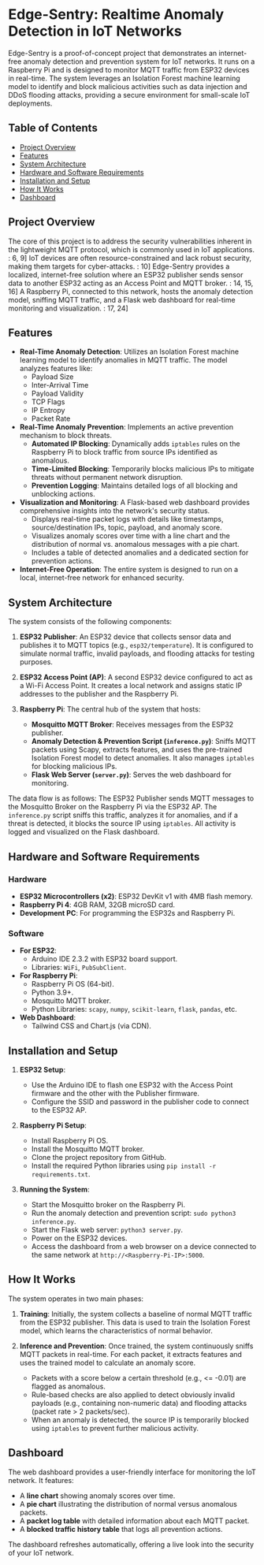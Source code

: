 # Edge-Sentry: Realtime Anomaly Detection in IoT Networks

Edge-Sentry is a proof-of-concept project that demonstrates an internet-free anomaly detection and prevention system for IoT networks. It runs on a Raspberry Pi and is designed to monitor MQTT traffic from ESP32 devices in real-time. The system leverages an Isolation Forest machine learning model to identify and block malicious activities such as data injection and DDoS flooding attacks, providing a secure environment for small-scale IoT deployments. 
## Table of Contents
- [Project Overview](#project-overview)
- [Features](#features)
- [System Architecture](#system-architecture)
- [Hardware and Software Requirements](#hardware-and-software-requirements)
- [Installation and Setup](#installation-and-setup)
- [How It Works](#how-it-works)
- [Dashboard](#dashboard)

## Project Overview

The core of this project is to address the security vulnerabilities inherent in the lightweight MQTT protocol, which is commonly used in IoT applications. : 6, 9] IoT devices are often resource-constrained and lack robust security, making them targets for cyber-attacks. : 10] Edge-Sentry provides a localized, internet-free solution where an ESP32 publisher sends sensor data to another ESP32 acting as an Access Point and MQTT broker. : 14, 15, 16] A Raspberry Pi, connected to this network, hosts the anomaly detection model, sniffing MQTT traffic, and a Flask web dashboard for real-time monitoring and visualization. : 17, 24]

## Features

* **Real-Time Anomaly Detection**: Utilizes an Isolation Forest machine learning model to identify anomalies in MQTT traffic. The model analyzes features like:
    * Payload Size 
    * Inter-Arrival Time 
    * Payload Validity 
    * TCP Flags 
    * IP Entropy 
    * Packet Rate 
* **Real-Time Anomaly Prevention**: Implements an active prevention mechanism to block threats.
    * **Automated IP Blocking**: Dynamically adds `iptables` rules on the Raspberry Pi to block traffic from source IPs identified as anomalous. 
    * **Time-Limited Blocking**: Temporarily blocks malicious IPs to mitigate threats without permanent network disruption. 
    * **Prevention Logging**: Maintains detailed logs of all blocking and unblocking actions. 
* **Visualization and Monitoring**: A Flask-based web dashboard provides comprehensive insights into the network's security status.
    * Displays real-time packet logs with details like timestamps, source/destination IPs, topic, payload, and anomaly score. 
    * Visualizes anomaly scores over time with a line chart and the distribution of normal vs. anomalous messages with a pie chart. 
    * Includes a table of detected anomalies and a dedicated section for prevention actions. 
* **Internet-Free Operation**: The entire system is designed to run on a local, internet-free network for enhanced security.

## System Architecture

The system consists of the following components:

1.  **ESP32 Publisher**: An ESP32 device that collects sensor data and publishes it to MQTT topics (e.g., `esp32/temperature`). It is configured to simulate normal traffic, invalid payloads, and flooding attacks for testing purposes.

2.  **ESP32 Access Point (AP)**: A second ESP32 device configured to act as a Wi-Fi Access Point. It creates a local network and assigns static IP addresses to the publisher and the Raspberry Pi.

3.  **Raspberry Pi**: The central hub of the system that hosts:
    * **Mosquitto MQTT Broker**: Receives messages from the ESP32 publisher. 
    * **Anomaly Detection & Prevention Script (`inference.py`)**: Sniffs MQTT packets using Scapy, extracts features, and uses the pre-trained Isolation Forest model to detect anomalies. It also manages `iptables` for blocking malicious IPs. 
    * **Flask Web Server (`server.py`)**: Serves the web dashboard for monitoring.

The data flow is as follows: The ESP32 Publisher sends MQTT messages to the Mosquitto Broker on the Raspberry Pi via the ESP32 AP. The `inference.py` script sniffs this traffic, analyzes it for anomalies, and if a threat is detected, it blocks the source IP using `iptables`. All activity is logged and visualized on the Flask dashboard.

## Hardware and Software Requirements

### Hardware
* **ESP32 Microcontrollers (x2)**: ESP32 DevKit v1 with 4MB flash memory.
* **Raspberry Pi 4**: 4GB RAM, 32GB microSD card. 
* **Development PC**: For programming the ESP32s and Raspberry Pi.

### Software
* **For ESP32**:
    * Arduino IDE 2.3.2 with ESP32 board support.
    * Libraries: `WiFi`, `PubSubClient`. 
* **For Raspberry Pi**:
    * Raspberry Pi OS (64-bit).
    * Python 3.9+. 
    * Mosquitto MQTT broker.
    * Python Libraries: `scapy`, `numpy`, `scikit-learn`, `flask`, `pandas`, etc.
* **Web Dashboard**:
    * Tailwind CSS and Chart.js (via CDN).

## Installation and Setup

1.  **ESP32 Setup**:
    * Use the Arduino IDE to flash one ESP32 with the Access Point firmware and the other with the Publisher firmware.
    * Configure the SSID and password in the publisher code to connect to the ESP32 AP.

2.  **Raspberry Pi Setup**:
    * Install Raspberry Pi OS.
    * Install the Mosquitto MQTT broker.
    * Clone the project repository from GitHub.
    * Install the required Python libraries using `pip install -r requirements.txt`.

3.  **Running the System**:
    * Start the Mosquitto broker on the Raspberry Pi.
    * Run the anomaly detection and prevention script: `sudo python3 inference.py`.
    * Start the Flask web server: `python3 server.py`.
    * Power on the ESP32 devices.
    * Access the dashboard from a web browser on a device connected to the same network at `http://<Raspberry-Pi-IP>:5000`.

## How It Works

The system operates in two main phases:

1.  **Training**: Initially, the system collects a baseline of normal MQTT traffic from the ESP32 publisher. This data is used to train the Isolation Forest model, which learns the characteristics of normal behavior.

2.  **Inference and Prevention**: Once trained, the system continuously sniffs MQTT packets in real-time. For each packet, it extracts features and uses the trained model to calculate an anomaly score. 
    * Packets with a score below a certain threshold (e.g., <= -0.01) are flagged as anomalous.
    * Rule-based checks are also applied to detect obviously invalid payloads (e.g., containing non-numeric data) and flooding attacks (packet rate > 2 packets/sec).
    * When an anomaly is detected, the source IP is temporarily blocked using `iptables` to prevent further malicious activity.

## Dashboard

The web dashboard provides a user-friendly interface for monitoring the IoT network. It features:
* A **line chart** showing anomaly scores over time. 
* A **pie chart** illustrating the distribution of normal versus anomalous packets.
* A **packet log table** with detailed information about each MQTT packet. 
* A **blocked traffic history table** that logs all prevention actions.

The dashboard refreshes automatically, offering a live look into the security of your IoT network.

